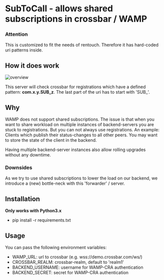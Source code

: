 # SubToCall - allows shared subscriptions in crossbar / WAMP

### Attention
This is customized to fit the needs of rentouch. Therefore it has hard-coded
uri patterns inside.


## How it does work
![overview](https://github.com/rentouch/subtocall/raw/master/doc/overview.png)

This server will check crossbar for registrations which have a defined pattern:
**com.x.y.SUB_z**. The last part of the uri has to start with 'SUB_'.


## Why
WAMP does not support shared subscriptions. The issue is that when you want to
share workload on multiple instances of backend-servers you are stuck to
registrations. But you can not always use registrations. An example: Clients
which publish their status-changes to all other peers. You may
want to store the state of the client in the backend.

Having multiple backend-server instances also allow rolling upgrades without 
any downtime.


### Downsides
As we try to use shared subscriptions to lower the load on our backend, we 
introduce a (new) bottle-neck with this 'forwarder' / server.


## Installation
**Only works with Python3.x**
* pip install -r requirements.txt


## Usage
You can pass the following environment variables:
* WAMP_URL: url to crossbar (e.g. wss://demo.crossbar.com/ws/)
* CROSSBAR_REALM: crossbar-realm, default to 'realm1'
* BACKEND_USERNAME: username for WAMP-CRA authentication
* BACKEND_SECRET: secret for WAMP-CRA authentication


